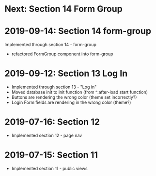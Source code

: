 # Next: Section 14 Form Group

# 2019-09-14: Section 14 form-group

Implemented through section 14 - form-group
- refactored FormGroup component into form-group

# 2019-09-12: Section 13 Log In

- Implemented through section 13 - "Log in"
- Moved database init to init function (from ^:after-load start function)
- Buttons are rendering the wrong color (theme set incorrectly?)
- Login Form fields are rendering in the wrong color (theme?)

# 2019-07-16: Section 12

- Implemented section 12 - page nav

# 2019-07-15: Section 11

- Implemented section 11 - public views
